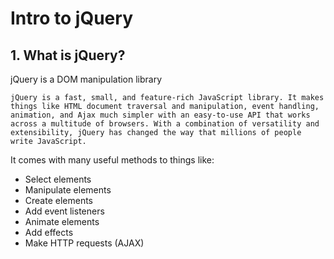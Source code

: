 # Intro to jQuery

## 1. What is jQuery?

jQuery is a DOM manipulation library

`jQuery is a fast, small, and feature-rich JavaScript library. It makes things like HTML document traversal and manipulation, event handling, animation, and Ajax much simpler with an easy-to-use API that works across a multitude of browsers. With a combination of versatility and extensibility, jQuery has changed the way that millions of people write JavaScript. `

It comes with many useful methods to things like:

- Select elements
- Manipulate elements
- Create elements
- Add event listeners
- Animate elements
- Add effects
- Make HTTP requests (AJAX)